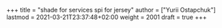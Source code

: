 +++
title = "shade for services spi for jersey"
author = ["Yurii Ostapchuk"]
lastmod = 2021-03-21T23:37:48+02:00
weight = 2001
draft = true
+++


[//]: # "Exported with love from a post written in Org mode"
[//]: # "- https://github.com/kaushalmodi/ox-hugo"
